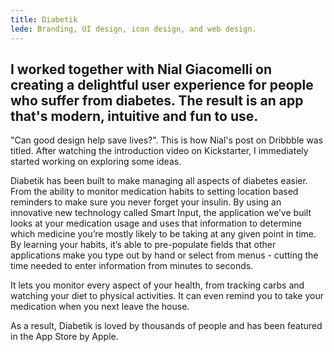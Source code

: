 ```yaml
---
title: Diabetik
lede: Branding, UI design, icon design, and web design.
---
```

## I worked together with Nial Giacomelli on creating a delightful user experience for people who suffer from diabetes. The result is an app that's modern, intuitive and fun to use.

"Can good design help save lives?". This is how Nial's post on Dribbble was titled. After watching the introduction video on Kickstarter, I immediately started working on exploring some ideas.

Diabetik has been built to make managing all aspects of diabetes easier. From the ability to monitor medication habits to setting location based reminders to make sure you never forget your insulin. By using an innovative new technology called Smart Input, the application we’ve built looks at your medication usage and uses that information to determine which medicine you’re mostly likely to be taking at any given point in time. By learning your habits, it’s able to pre-populate fields that other applications make you type out by hand or select from menus - cutting the time needed to enter information from minutes to seconds.

It lets you monitor every aspect of your health, from tracking carbs and watching your diet to physical activities. It can even remind you to take your medication when you next leave the house.

As a result, Diabetik is loved by thousands of people and has been featured in the App Store by Apple.
